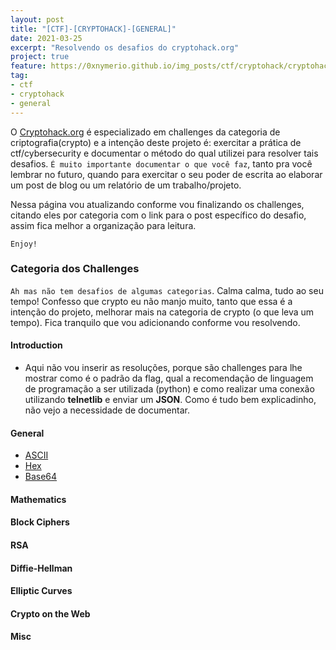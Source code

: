 ```yaml
---
layout: post
title: "[CTF]-[CRYPTOHACK]-[GENERAL]"
date: 2021-03-25
excerpt: "Resolvendo os desafios do cryptohack.org"
project: true
feature: https://0xnymerio.github.io/img_posts/ctf/cryptohack/cryptohack-logo.png
tag:
- ctf
- cryptohack
- general
---
```


O [Cryptohack.org](https://cryptohack.org) é especializado em challenges da categoria de criptografia(crypto) e a intenção deste projeto é: exercitar a prática de ctf/cybersecurity e documentar o método do qual utilizei para resolver tais desafios. `É muito importante documentar o que você faz`, tanto pra você lembrar no futuro, quando para exercitar o seu poder de escrita ao elaborar um post de blog ou um relatório de um trabalho/projeto.

Nessa página vou atualizando conforme vou finalizando os challenges, citando eles por categoria com o link para o post específico do desafio, assim fica melhor a organização para leitura.

`Enjoy!`

### Categoria dos Challenges

`Ah mas não tem desafios de algumas categorias`. Calma calma, tudo ao seu tempo! Confesso que crypto eu não manjo muito, tanto que essa é a intenção do projeto, melhorar mais na categoria de crypto (o que leva um tempo). Fica tranquilo que vou adicionando conforme vou resolvendo.

#### Introduction
- Aqui não vou inserir as resoluções, porque são challenges para lhe mostrar como é o padrão da flag, qual a recomendação de linguagem de programação a ser utilizada (python) e como realizar uma conexão utilizando **telnetlib** e enviar um **JSON**. Como é tudo bem explicadinho, não vejo a necessidade de documentar.

#### General
- [ASCII](https://0xnymerio.github.io/ctf-cryptohack-general-ascii)
- [Hex](https://0xnymerio.github.io/ctf-cryptohack-general-hex)
- [Base64](https://0xnymerio.github.io/ctf-cryptohack-general-base64)

#### Mathematics
#### Block Ciphers
#### RSA
#### Diffie-Hellman
#### Elliptic Curves
#### Crypto on the Web
#### Misc
